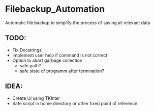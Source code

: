 # Filebackup_Automation
Automatic file backup to simplify the process of saving all relevant data

[//]: <Provide Documentation>

## TODO:

* Fix Docstrings
* Implement user help if command is not correct
* Option to abort garbage collection
    * safe path?
    * safe state of programm after termination?

## IDEA:
* Create UI using TKInter
* Safe script in home directory or other fixed point of reference
